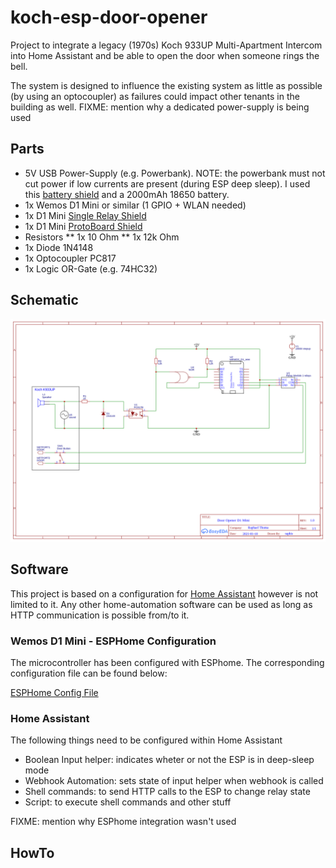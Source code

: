 # koch-esp-door-opener
Project to integrate a legacy (1970s) Koch 933UP Multi-Apartment Intercom into Home Assistant and be able to open the door when someone rings the bell.

The system is designed to influence the existing system as little as possible (by using an optocoupler) as failures could impact other tenants in the building as well.
FIXME: mention why a dedicated power-supply is being used

## Parts
* 5V USB Power-Supply (e.g. Powerbank). NOTE: the powerbank must not cut power if low currents are present (during ESP deep sleep). I used this [battery shield](https://www.aliexpress.com/item/4001118637158.html?spm=a2g0s.9042311.0.0.2fd14c4dPqfgSa) and a 2000mAh 18650 battery.
* 1x Wemos D1 Mini or similar (1 GPIO + WLAN needed)
* 1x D1 Mini [Single Relay Shield](https://www.aliexpress.com/item/4000420770002.html?spm=a2g0s.9042311.0.0.2fd14c4dPqfgSa)
* 1x D1 Mini [ProtoBoard Shield](https://www.aliexpress.com/item/32766059774.html?spm=a2g0s.9042311.0.0.2fd14c4dPqfgSa)
* Resistors
** 1x 10 Ohm
** 1x 12k Ohm
* 1x Diode 1N4148
* 1x Optocoupler PC817
* 1x Logic OR-Gate (e.g. 74HC32)

## Schematic
![Schematic](circuit/Schematic_Door-Opener-ESP-D1_2021-02-28.png)

## Software
This project is based on a configuration for [Home Assistant](https://www.home-assistant.io/) however is not limited to it. Any other home-automation software can be used as long as HTTP communication is possible from/to it.

### Wemos D1 Mini - ESPHome Configuration
The microcontroller has been configured with ESPhome. The corresponding configuration file can be found below:

[ESPHome Config File](esphome/d1-mini-door-opener-esp.yaml)

### Home Assistant
The following things need to be configured within Home Assistant
* Boolean Input helper: indicates wheter or not the ESP is in deep-sleep mode
* Webhook Automation: sets state of input helper when webhook is called
* Shell commands: to send HTTP calls to the ESP to change relay state
* Script: to execute shell commands and other stuff

FIXME: mention why ESPhome integration wasn't used 

## HowTo

